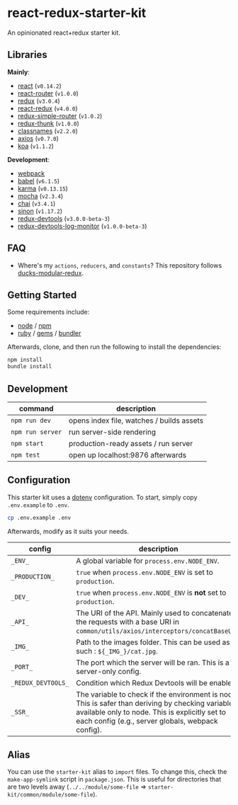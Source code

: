 # react-redux-starter-kit
An opinionated react+redux starter kit.

## Libraries
**Mainly**:
- [react](http://facebook.github.io/react) (`v0.14.2`)
- [react-router](http://rackt.github.io/react-router) (`v1.0.0`)
- [redux](http://rackt.github.io/redux) (`v3.0.4`)
- [react-redux](http://github.com/gaearon/react-redux) (`v4.0.0`)
- [redux-simple-router](http://rackt.github.io/redux) (`v1.0.2`)
- [redux-thunk](http://github.com/gaearon/redux-thunk) (`v1.0.0`)
- [classnames](http://github.com/JedWatson/classnames) (`v2.2.0`)
- [axios](https://github.com/mzabriskie/axios) (`v0.7.0`)
- [koa](http://koajs.com) (`v1.1.2`)

**Development**:
- [webpack](http://webpack.github.io)
- [babel](http://babeljs.io) (`v6.1.5`)
- [karma](http://karma-runner.github.io/) (`v0.13.15`)
- [mocha](http://mochajs.org) (`v2.3.4`)
- [chai](http://chaijs.com) (`v3.4.1`)
- [sinon](sinonjs.org) (`v1.17.2`)
- [redux-devtools](https://github.com/gaearon/redux-devtools/) (`v3.0.0-beta-3`)
- [redux-devtools-log-monitor](https://github.com/gaearon/redux-devtools/) (`v1.0.0-beta-3`)

## FAQ
- Where's my `actions`, `reducers`, and `constants`? This repository follows [ducks-modular-redux](https://github.com/erikras/ducks-modular-redux).

## Getting Started
Some requirements include:
- [node](nodejs.org) / [npm](npmjs.com)
- [ruby](ruby-lang.org) / [gems](rubygems.org) / [bundler](bundler.io)

Afterwards, clone, and then run the following to install the dependencies:
```bash
npm install
bundle install
```

## Development
|command|description|
|----|----|
|`npm run dev`|opens index file, watches / builds assets|
|`npm run server`|run server-side rendering|
|`npm start`|production-ready assets / run server|
|`npm test`|open up localhost:9876 afterwards|

## Configuration
This starter kit uses a [dotenv](https://www.npmjs.com/package/dotenv-style) configuration. To start, simply copy `.env.example` to `.env`.
```bash
cp .env.example .env
```
Afterwards, modify as it suits your needs.

|config|description|
|----|----|
|`_ENV_`|A global variable for `process.env.NODE_ENV`.
|`_PRODUCTION_`|`true` when `process.env.NODE_ENV` is set to `production`.
|`_DEV_`|`true` when `process.env.NODE_ENV` is **not** set to `production`.
|`_API_`|The URI of the API. Mainly used to concatenate the requests with a base URI in `common/utils/axios/interceptors/concatBaseUrl`.|
|`_IMG_`|Path to the images folder. This can be used as such : ````${_IMG_}/cat.jpg````.|
|`_PORT_`|The port which the server will be ran. This is a server-only config.
|`_REDUX_DEVTOOLS_`|Condition which Redux Devtools will be enabled.|
|`_SSR_`|The variable to check if the environment is node. This is safer than deriving by checking variables available only to node. This is explicitly set to each config (e.g., server globals, webpack config).|

## Alias
You can use the `starter-kit` alias to `import` files. To change this, check the `make-app-symlink` script in `package.json`. This is useful for directories that are two levels away (`../../module/some-file` => `starter-kit/common/module/some-file`).
